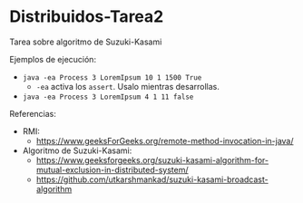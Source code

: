 # Distribuidos-Tarea2
Tarea sobre algoritmo de Suzuki-Kasami


Ejemplos de ejecución:
- `java -ea Process 3 LoremIpsum 10 1 1500 True`
  - `-ea` activa los `assert`. Usalo mientras desarrollas.
- `java -ea Process 3 LoremIpsum 4 1 11 false`


Referencias:
- RMI:
  - https://www.geeksForGeeks.org/remote-method-invocation-in-java/
- Algoritmo de Suzuki-Kasami:
  - https://www.geeksforgeeks.org/suzuki-kasami-algorithm-for-mutual-exclusion-in-distributed-system/
  - https://github.com/utkarshmankad/suzuki-kasami-broadcast-algorithm
